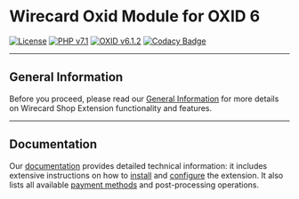 # Wirecard Oxid Module for OXID 6

[![License](https://img.shields.io/badge/license-GPLv3-blue.svg)](https://raw.githubusercontent.com/wirecard/oxid-ee/master/LICENSE)
[![PHP v7.1](https://img.shields.io/badge/php-v7.1-yellow.svg)](http://www.php.net)
[![OXID v6.1.2](https://img.shields.io/badge/OXID-v6.1-red.svg)](https://www.oxid-esales.com/)
[![Codacy Badge](https://api.codacy.com/project/badge/Grade/f93b8dbbac4c455c8e216916cfab0b66)](https://app.codacy.com/app/Wirecard/oxid-ee?utm_source=github.com&utm_medium=referral&utm_content=wirecard/oxid-ee&utm_campaign=Badge_Grade_Settings)

***
## General Information 
Before you proceed, please read our [General Information](https://github.com/wirecard/oxid-ee/wiki/Wirecard-Shop-Extensions-General-Information) for more details on Wirecard Shop Extension functionality and features.

***
## Documentation

Our [documentation](https://github.com/wirecard/oxid-ee/wiki) provides detailed technical information: it includes extensive instructions on how to [install](https://github.com/wirecard/oxid-ee/wiki/Installation) and [configure](https://github.com/wirecard/oxid-ee/wiki/Configuration) the extension. It also lists all available [payment methods](https://github.com/wirecard/oxid-ee/wiki#supported-payment-methods) and post-processing operations.
